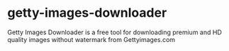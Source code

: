 # getty-images-downloader
Getty Images Downloader is a free tool for downloading premium and HD quality images without watermark from Gettyimages.com
